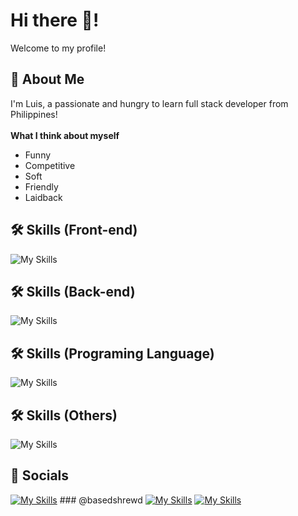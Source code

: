 # Hi there 👋!
Welcome to my profile!

## 🚀 About Me
I'm Luis, a passionate and hungry to learn full stack developer from Philippines!
<br> <br>
**What I think about myself**
- Funny <br>
- Competitive <br>
- Soft
- Friendly
- Laidback

## 🛠 Skills (Front-end)
![My Skills](https://skillicons.dev/icons?i=html,css,react,bootstrap)

## 🛠 Skills (Back-end)
![My Skills](https://skillicons.dev/icons?i=nodejs,postgres,express)

## 🛠 Skills (Programing Language)
![My Skills](https://skillicons.dev/icons?i=js,py,git,cs,ps,java)

## 🛠 Skills (Others)
![My Skills](https://skillicons.dev/icons?i=unity,figma,ps,androidstudio,vercel)

## :iphone: Socials
[![My Skills](https://skillicons.dev/icons?i=instagram,discord,linkedin&perline=1)](https://www.instagram.com/basedshrewd/) ### @basedshrewd
[![My Skills](https://skillicons.dev/icons?i=discord&perline=1)](https://discordapp.com/users/7911)
[![My Skills](https://skillicons.dev/icons?i=linkedin&perline=1)](https://www.linkedin.com/in/basedshrewd/)
